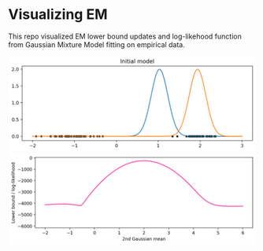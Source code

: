 # Visualizing EM
This repo visualized EM lower bound updates and log-likehood function from Gaussian Mixture Model fitting on empirical data.

<img src="illustrations/EM2.gif" width="520px"/> 

<img src="illustrations/lower_bound.gif" width="520px"/> 
